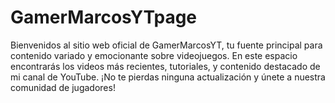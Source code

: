 # GamerMarcosYTpage
Bienvenidos al sitio web oficial de GamerMarcosYT, tu fuente principal para contenido variado y emocionante sobre videojuegos. En este espacio encontrarás los videos más recientes, tutoriales, y contenido destacado de mi canal de YouTube. ¡No te pierdas ninguna actualización y únete a nuestra comunidad de jugadores!

